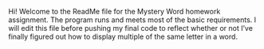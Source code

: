 Hi! Welcome to the ReadMe file for the Mystery Word homework assignment. The program runs and meets most of the basic requirements. I will edit this file before pushing my final code to reflect whether or not I’ve finally figured out how to display multiple of the same letter in a word.
